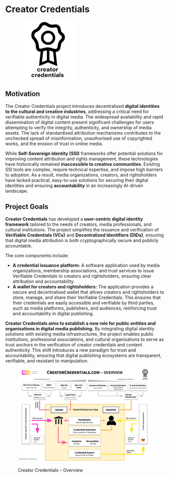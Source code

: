 # Creator Credentials

<div align="left"><figure><picture><source srcset=".gitbook/assets/CC logo-text-white.png" media="(prefers-color-scheme: dark)"><img src=".gitbook/assets/CC logo-text.png" alt="" width="188"></picture><figcaption></figcaption></figure></div>

## Motivation

The Creator Credentials project introduces decentralised **digital identities to the cultural and creative industries**, addressing a critical need for verifiable authenticity in digital media. The widespread availability and rapid dissemination of digital content present significant challenges for users attempting to verify the integrity, authenticity, and ownership of media assets. The lack of standardised attribution mechanisms contributes to the unchecked spread of misinformation, unauthorised use of copyrighted works, and the erosion of trust in online media.

While **Self-Sovereign Identity (SSI)** frameworks offer potential solutions for improving content attribution and rights management, these technologies have historically remained **inaccessible to creative communities**. Existing SSI tools are complex, require technical expertise, and impose high barriers to adoption. As a result, media organizations, creators, and rightsholders have lacked practical, easy-to-use solutions for securing their digital identities and ensuring **accountability** in an increasingly AI-driven landscape.

## **Project Goals**

**Creator Credentials** has developed a **user-centric digital identity framework** tailored to the needs of creators, media professionals, and cultural institutions. The project simplifies the issuance and verification of **Verifiable Credentials (VCs)** and **Decentralized Identifiers (DIDs)**, ensuring that digital media attribution is both cryptographically secure and publicly accountable.

The core components include:

* **A credential issuance platform:** A software application used by media organizations, membership associations, and trust services to issue Verifiable Credentials to creators and rightsholders, ensuring clear attribution and accountability.
* **A wallet for creators and rightsholders:** The application provides a secure and decentralised wallet that allows creators and rightsholders to store, manage, and share their Verifiable Credentials. This ensures that their credentials are easily accessible and verifiable by third parties, such as media platforms, publishers, and audiences, reinforcing trust and accountability in digital publishing.

**Creator Credentials aims to establish a new role for public entities and organisations in digital media publishing.** By integrating digital identity solutions with existing media infrastructures, the project enables public institutions, professional associations, and cultural organisations to serve as trust anchors in the verification of creator credentials and content authenticity. This shift introduces a new paradigm for trust and accountability, ensuring that digital publishing ecosystems are transparent, verifiable, and resistant to manipulation.

<div data-full-width="true"><figure><img src=".gitbook/assets/Creator-Credentials-Overview.png" alt=""><figcaption><p>Creator Credentials – Overview</p></figcaption></figure></div>
